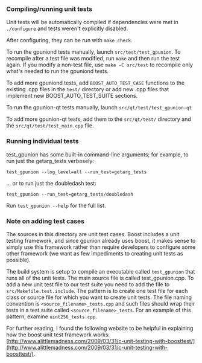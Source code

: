 ### Compiling/running unit tests

Unit tests will be automatically compiled if dependencies were met in `./configure`
and tests weren't explicitly disabled.

After configuring, they can be run with `make check`.

To run the gpuniond tests manually, launch `src/test/test_gpunion`. To recompile
after a test file was modified, run `make` and then run the test again. If you
modify a non-test file, use `make -C src/test` to recompile only what's needed
to run the gpuniond tests.

To add more gpuniond tests, add `BOOST_AUTO_TEST_CASE` functions to the existing
.cpp files in the `test/` directory or add new .cpp files that
implement new BOOST_AUTO_TEST_SUITE sections.

To run the gpunion-qt tests manually, launch `src/qt/test/test_gpunion-qt`

To add more gpunion-qt tests, add them to the `src/qt/test/` directory and
the `src/qt/test/test_main.cpp` file.

### Running individual tests

test_gpunion has some built-in command-line arguments; for
example, to run just the getarg_tests verbosely:

    test_gpunion --log_level=all --run_test=getarg_tests

... or to run just the doubledash test:

    test_gpunion --run_test=getarg_tests/doubledash

Run `test_gpunion --help` for the full list.

### Note on adding test cases

The sources in this directory are unit test cases.  Boost includes a
unit testing framework, and since gpunion already uses boost, it makes
sense to simply use this framework rather than require developers to
configure some other framework (we want as few impediments to creating
unit tests as possible).

The build system is setup to compile an executable called `test_gpunion`
that runs all of the unit tests.  The main source file is called
test_gpunion.cpp. To add a new unit test file to our test suite you need 
to add the file to `src/Makefile.test.include`. The pattern is to create 
one test file for each class or source file for which you want to create 
unit tests.  The file naming convention is `<source_filename>_tests.cpp` 
and such files should wrap their tests in a test suite 
called `<source_filename>_tests`. For an example of this pattern, 
examine `uint256_tests.cpp`.

For further reading, I found the following website to be helpful in
explaining how the boost unit test framework works:
[http://www.alittlemadness.com/2009/03/31/c-unit-testing-with-boosttest/](http://www.alittlemadness.com/2009/03/31/c-unit-testing-with-boosttest/).
